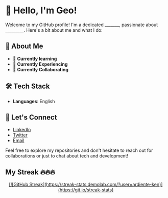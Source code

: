 # 👋 Hello, I'm Geo!

Welcome to my GitHub profile! I'm a dedicated _______, passionate about _________. Here's a bit about me and what I do:

## 🚀 About Me
- 🌱 **Currently learning**
- 💼 **Currently Experiencing**
- 🤝 **Currently Collaborating**

## 🛠️ Tech Stack
- **Languages**: English

## 🔗 Let's Connect
- [LinkedIn](#)
- [Twitter](#)
- [Email](mailto:#)

Feel free to explore my repositories and don't hesitate to reach out for collaborations or just to chat about tech and development!

## My Streak 🔥🔥🔥
<div align="center">
  <a href="https://git.io/streak-stats">
    [![GitHub Streak](https://streak-stats.demolab.com/?user=ardiente-ken)](https://git.io/streak-stats)
  </a>
</div>
